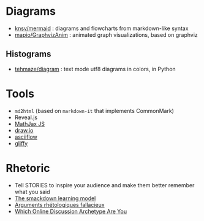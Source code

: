 # Diagrams

- [knsv/mermaid](https://github.com/knsv/mermaid) : diagrams and flowcharts from markdown-like syntax
- [mapio/GraphvizAnim](https://github.com/mapio/GraphvizAnim) : animated graph visualizations, based on graphviz

## Histograms

- [tehmaze/diagram](https://github.com/tehmaze/diagram) : text mode utf8 diagrams in colors, in Python


# Tools

- `md2html` (based on `markdown-it` that implements CommonMark)
- Reveal.js
- [MathJax JS](https://www.mathjax.org/)
- [draw.io](https://www.draw.io/)
- [asciiflow](http://asciiflow.com/#Draw)
- [gliffy](https://www.gliffy.com/examples/)


# Rhetoric
- Tell STORIES to inspire your audience and make them better remember what you said
- [The smackdown learning model](http://blog.codinghorror.com/in-defense-of-the-smackdown-learning-model/)
- [Arguments rhétologiques fallacieux](http://www.informationisbeautiful.net/visualizations/rhetological-fallacies/arguments-rhetologiques-fallacieux/)
- [Which Online Discussion Archetype Are You](http://blog.codinghorror.com/which-online-discussion-archetype-are-you/)
